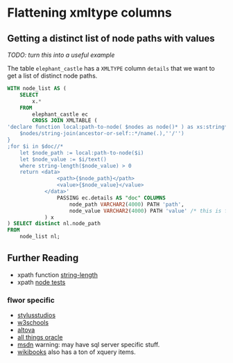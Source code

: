 # Flattening xmltype columns

## Getting a distinct list of node paths with values

*TODO: turn this into a useful example*

The table `elephant_castle` has a `XMLTYPE` column `details` that we want to get a list of distinct node paths.

```sql
WITH node_list AS (
    SELECT
        x.*
    FROM
        elephant_castle ec
        CROSS JOIN XMLTABLE ( 
'declare function local:path-to-node( $nodes as node()* ) as xs:string* { 
    $nodes/string-join(ancestor-or-self::*/name(.),''/'') 
}
;for $i in $doc//*
    let $node_path := local:path-to-node($i)
    let $node_value := $i/text()    
    where string-length($node_value) > 0 
    return <data>
                <path>{$node_path}</path>
                <value>{$node_value}</value>
            </data>'
                PASSING ec.details AS "doc" COLUMNS
                    node_path VARCHAR2(4000) PATH 'path',
                    node_value VARCHAR2(4000) PATH 'value' /* this is for debugging purposes*/
            ) x
) SELECT distinct nl.node_path
FROM
    node_list nl;    
```    

## Further Reading

- xpath function [string-length](https://msdn.microsoft.com/en-us/library/ms256171(v=vs.110).aspx)
- xpath [node tests](http://www.way2tutorial.com/xml/xpath_node_test_examples.php)

### flwor specific
- [stylusstudios](http://www.stylusstudio.com/xquery-primer.html)
- [w3schools](https://www.w3schools.com/xml/xquery_flwor.asp)
- [altova](https://www.altova.com/xpath-intro.html)
- [all things oracle](http://allthingsoracle.com/xquery-for-absolute-beginners-part-3-flwor/)
- [msdn](https://docs.microsoft.com/en-us/sql/xquery/flwor-statement-and-iteration-xquery) warning: may have sql server specific stuff.
- [wikibooks](https://en.wikibooks.org/wiki/XQuery/FLWOR_Expression) also has a ton of xquery items.
